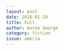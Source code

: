 ```yaml
---
layout: post 
date: 2016-01-24
title: Full.
author: Aaron George
category: fiction
issue: ameria
---
```

